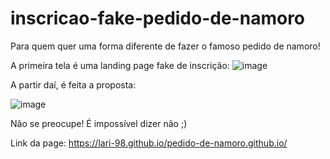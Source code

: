 # inscricao-fake-pedido-de-namoro
Para quem quer uma forma diferente de fazer o famoso pedido de namoro!

A primeira tela é uma landing page fake de inscrição:
![image](https://user-images.githubusercontent.com/19188832/172267407-04a828fc-d28c-4fc7-bd3b-1b058be329c3.png)

A partir daí, é feita a proposta: 

![image](https://user-images.githubusercontent.com/19188832/172267567-9535bf84-dad4-4726-848f-92754c602521.png)

Não se preocupe! É impossível dizer não ;)

Link da page: https://lari-98.github.io/pedido-de-namoro.github.io/
